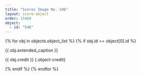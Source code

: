 ```yaml
---
title: "Scores Image No. 546"
layout: score-object
order: 15460
object:
  - id: "546"
---
```


{% for obj in objects.object_list %}
{% if obj.id == object[0].id %}

{{ obj.extended_caption }}

{{ obj.credit }} {.object-credit}

{% endif %}
{% endfor %}
